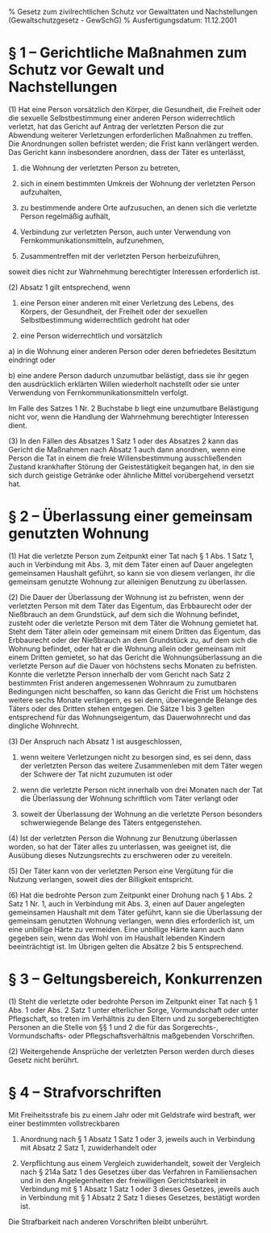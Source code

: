 % Gesetz zum zivilrechtlichen Schutz vor Gewalttaten und Nachstellungen  (Gewaltschutzgesetz - GewSchG)
% Ausfertigungsdatum: 11.12.2001
 
# § 1 – Gerichtliche Maßnahmen zum Schutz vor Gewalt und Nachstellungen

(1) Hat eine Person vorsätzlich den Körper, die Gesundheit, die Freiheit oder die sexuelle Selbstbestimmung einer anderen Person widerrechtlich verletzt, hat das Gericht auf Antrag der verletzten Person die zur Abwendung weiterer Verletzungen erforderlichen Maßnahmen zu treffen. Die Anordnungen sollen befristet werden; die Frist kann verlängert werden. Das Gericht kann insbesondere anordnen, dass der Täter es unterlässt,

1. die Wohnung der verletzten Person zu betreten,

2. sich in einem bestimmten Umkreis der Wohnung der verletzten Person aufzuhalten,

3. zu bestimmende andere Orte aufzusuchen, an denen sich die verletzte Person regelmäßig aufhält,

4. Verbindung zur verletzten Person, auch unter Verwendung von Fernkommunikationsmitteln, aufzunehmen,

5. Zusammentreffen mit der verletzten Person herbeizuführen,

soweit dies nicht zur Wahrnehmung berechtigter Interessen erforderlich ist.

(2) Absatz 1 gilt entsprechend, wenn

1. eine Person einer anderen mit einer Verletzung des Lebens, des Körpers, der Gesundheit, der Freiheit oder der sexuellen Selbstbestimmung widerrechtlich gedroht hat oder

2. eine Person widerrechtlich und vorsätzlich

a) in die Wohnung einer anderen Person oder deren befriedetes Besitztum eindringt oder

b) eine andere Person dadurch unzumutbar belästigt, dass sie ihr gegen den ausdrücklich erklärten Willen wiederholt nachstellt oder sie unter Verwendung von Fernkommunikationsmitteln verfolgt.

Im Falle des Satzes 1 Nr. 2 Buchstabe b liegt eine unzumutbare Belästigung nicht vor, wenn die Handlung der Wahrnehmung berechtigter Interessen dient.

(3) In den Fällen des Absatzes 1 Satz 1 oder des Absatzes 2 kann das Gericht die Maßnahmen nach Absatz 1 auch dann anordnen, wenn eine Person die Tat in einem die freie Willensbestimmung ausschließenden Zustand krankhafter Störung der Geistestätigkeit begangen hat, in den sie sich durch geistige Getränke oder ähnliche Mittel vorübergehend versetzt hat.

# § 2 – Überlassung einer gemeinsam genutzten Wohnung

(1) Hat die verletzte Person zum Zeitpunkt einer Tat nach § 1 Abs. 1 Satz 1, auch in Verbindung mit Abs. 3, mit dem Täter einen auf Dauer angelegten gemeinsamen Haushalt geführt, so kann sie von diesem verlangen, ihr die gemeinsam genutzte Wohnung zur alleinigen Benutzung zu überlassen.

(2) Die Dauer der Überlassung der Wohnung ist zu befristen, wenn der verletzten Person mit dem Täter das Eigentum, das Erbbaurecht oder der Nießbrauch an dem Grundstück, auf dem sich die Wohnung befindet, zusteht oder die verletzte Person mit dem Täter die Wohnung gemietet hat. Steht dem Täter allein oder gemeinsam mit einem Dritten das Eigentum, das Erbbaurecht oder der Nießbrauch an dem Grundstück zu, auf dem sich die Wohnung befindet, oder hat er die Wohnung allein oder gemeinsam mit einem Dritten gemietet, so hat das Gericht die Wohnungsüberlassung an die verletzte Person auf die Dauer von höchstens sechs Monaten zu befristen. Konnte die verletzte Person innerhalb der vom Gericht nach Satz 2 bestimmten Frist anderen angemessenen Wohnraum zu zumutbaren Bedingungen nicht beschaffen, so kann das Gericht die Frist um höchstens weitere sechs Monate verlängern, es sei denn, überwiegende Belange des Täters oder des Dritten stehen entgegen. Die Sätze 1 bis 3 gelten entsprechend für das Wohnungseigentum, das Dauerwohnrecht und das dingliche Wohnrecht.

(3) Der Anspruch nach Absatz 1 ist ausgeschlossen,

1. wenn weitere Verletzungen nicht zu besorgen sind, es sei denn, dass der verletzten Person das weitere Zusammenleben mit dem Täter wegen der Schwere der Tat nicht zuzumuten ist oder

2. wenn die verletzte Person nicht innerhalb von drei Monaten nach der Tat die Überlassung der Wohnung schriftlich vom Täter verlangt oder

3. soweit der Überlassung der Wohnung an die verletzte Person besonders schwerwiegende Belange des Täters entgegenstehen.

(4) Ist der verletzten Person die Wohnung zur Benutzung überlassen worden, so hat der Täter alles zu unterlassen, was geeignet ist, die Ausübung dieses Nutzungsrechts zu erschweren oder zu vereiteln.

(5) Der Täter kann von der verletzten Person eine Vergütung für die Nutzung verlangen, soweit dies der Billigkeit entspricht.

(6) Hat die bedrohte Person zum Zeitpunkt einer Drohung nach § 1 Abs. 2 Satz 1 Nr. 1, auch in Verbindung mit Abs. 3, einen auf Dauer angelegten gemeinsamen Haushalt mit dem Täter geführt, kann sie die Überlassung der gemeinsam genutzten Wohnung verlangen, wenn dies erforderlich ist, um eine unbillige Härte zu vermeiden. Eine unbillige Härte kann auch dann gegeben sein, wenn das Wohl von im Haushalt lebenden Kindern beeinträchtigt ist. Im Übrigen gelten die Absätze 2 bis 5 entsprechend.

# § 3 – Geltungsbereich, Konkurrenzen

(1) Steht die verletzte oder bedrohte Person im Zeitpunkt einer Tat nach § 1 Abs. 1 oder Abs. 2 Satz 1 unter elterlicher Sorge, Vormundschaft oder unter Pflegschaft, so treten im Verhältnis zu den Eltern und zu sorgeberechtigten Personen an die Stelle von §§ 1 und 2 die für das Sorgerechts-, Vormundschafts- oder Pflegschaftsverhältnis maßgebenden Vorschriften.

(2) Weitergehende Ansprüche der verletzten Person werden durch dieses Gesetz nicht berührt.

# § 4 – Strafvorschriften

Mit Freiheitsstrafe bis zu einem Jahr oder mit Geldstrafe wird bestraft, wer einer bestimmten vollstreckbaren

1. Anordnung nach § 1 Absatz 1 Satz 1 oder 3, jeweils auch in Verbindung mit Absatz 2 Satz 1, zuwiderhandelt oder

2. Verpflichtung aus einem Vergleich zuwiderhandelt, soweit der Vergleich nach § 214a Satz 1 des Gesetzes über das Verfahren in Familiensachen und in den Angelegenheiten der freiwilligen Gerichtsbarkeit in Verbindung mit § 1 Absatz 1 Satz 1 oder 3 dieses Gesetzes, jeweils auch in Verbindung mit § 1 Absatz 2 Satz 1 dieses Gesetzes, bestätigt worden ist.

Die Strafbarkeit nach anderen Vorschriften bleibt unberührt.
